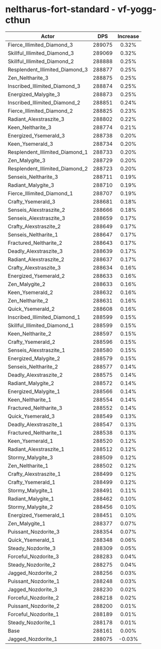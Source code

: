 # neltharus-fort-standard - vf-yogg-cthun
| Actor | DPS | Increase |
|---|:---:|:---:|
|Fierce_Illimited_Diamond_3|289075|0.32%|
|Skillful_Illimited_Diamond_3|289069|0.32%|
|Skillful_Illimited_Diamond_2|288888|0.25%|
|Resplendent_Illimited_Diamond_3|288877|0.25%|
|Zen_Neltharite_3|288875|0.25%|
|Inscribed_Illimited_Diamond_3|288874|0.25%|
|Energized_Malygite_3|288873|0.25%|
|Inscribed_Illimited_Diamond_2|288851|0.24%|
|Fierce_Illimited_Diamond_2|288825|0.23%|
|Radiant_Alexstraszite_3|288802|0.22%|
|Keen_Neltharite_3|288774|0.21%|
|Energized_Ysemerald_3|288738|0.20%|
|Keen_Ysemerald_3|288734|0.20%|
|Resplendent_Illimited_Diamond_1|288733|0.20%|
|Zen_Malygite_3|288729|0.20%|
|Resplendent_Illimited_Diamond_2|288723|0.20%|
|Senseis_Neltharite_3|288711|0.19%|
|Radiant_Malygite_3|288710|0.19%|
|Fierce_Illimited_Diamond_1|288707|0.19%|
|Crafty_Ysemerald_3|288681|0.18%|
|Senseis_Alexstraszite_2|288666|0.18%|
|Senseis_Alexstraszite_3|288659|0.17%|
|Crafty_Alexstraszite_2|288649|0.17%|
|Senseis_Neltharite_1|288647|0.17%|
|Fractured_Neltharite_2|288643|0.17%|
|Deadly_Alexstraszite_3|288639|0.17%|
|Radiant_Alexstraszite_2|288637|0.17%|
|Crafty_Alexstraszite_3|288634|0.16%|
|Energized_Ysemerald_2|288633|0.16%|
|Zen_Malygite_2|288633|0.16%|
|Keen_Ysemerald_2|288632|0.16%|
|Zen_Neltharite_2|288631|0.16%|
|Quick_Ysemerald_2|288608|0.16%|
|Inscribed_Illimited_Diamond_1|288599|0.15%|
|Skillful_Illimited_Diamond_1|288599|0.15%|
|Keen_Neltharite_2|288597|0.15%|
|Crafty_Ysemerald_2|288596|0.15%|
|Senseis_Alexstraszite_1|288580|0.15%|
|Energized_Malygite_2|288579|0.15%|
|Senseis_Neltharite_2|288577|0.14%|
|Deadly_Alexstraszite_2|288575|0.14%|
|Radiant_Malygite_2|288572|0.14%|
|Energized_Malygite_1|288566|0.14%|
|Keen_Neltharite_1|288554|0.14%|
|Fractured_Neltharite_3|288552|0.14%|
|Quick_Ysemerald_3|288549|0.13%|
|Deadly_Alexstraszite_1|288547|0.13%|
|Fractured_Neltharite_1|288538|0.13%|
|Keen_Ysemerald_1|288520|0.12%|
|Radiant_Alexstraszite_1|288512|0.12%|
|Stormy_Malygite_3|288509|0.12%|
|Zen_Neltharite_1|288502|0.12%|
|Crafty_Alexstraszite_1|288499|0.12%|
|Crafty_Ysemerald_1|288499|0.12%|
|Stormy_Malygite_1|288491|0.11%|
|Radiant_Malygite_1|288462|0.10%|
|Stormy_Malygite_2|288456|0.10%|
|Energized_Ysemerald_1|288451|0.10%|
|Zen_Malygite_1|288377|0.07%|
|Puissant_Nozdorite_3|288354|0.07%|
|Quick_Ysemerald_1|288348|0.06%|
|Steady_Nozdorite_3|288309|0.05%|
|Forceful_Nozdorite_3|288283|0.04%|
|Steady_Nozdorite_2|288275|0.04%|
|Jagged_Nozdorite_2|288256|0.03%|
|Puissant_Nozdorite_1|288248|0.03%|
|Jagged_Nozdorite_3|288230|0.02%|
|Forceful_Nozdorite_2|288218|0.02%|
|Puissant_Nozdorite_2|288200|0.01%|
|Forceful_Nozdorite_1|288189|0.01%|
|Steady_Nozdorite_1|288178|0.01%|
|Base|288161|0.00%|
|Jagged_Nozdorite_1|288075|-0.03%|
